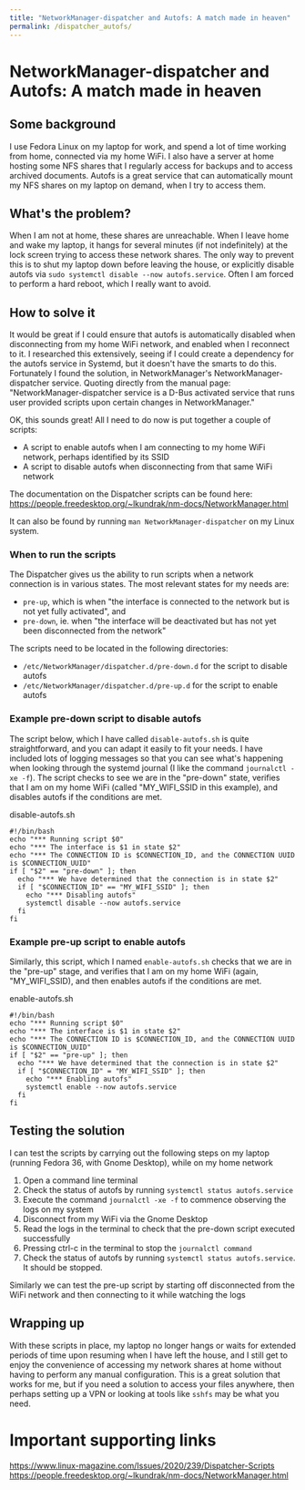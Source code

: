 ```yaml
---
title: "NetworkManager-dispatcher and Autofs: A match made in heaven"
permalink: /dispatcher_autofs/
---
```


# NetworkManager-dispatcher and Autofs: A match made in heaven

## Some background

I use Fedora Linux on my laptop for work, and spend a lot of time working from home, connected via my home WiFi. I also have a server at home hosting some NFS shares that I regularly access for backups and to access archived documents. Autofs is a great service that can automatically mount my NFS shares on my laptop on demand, when I try to access them. 

## What's the problem?

When I am not at home, these shares are unreachable. When I leave home and wake my laptop, it hangs for several minutes (if not indefinitely) at the lock screen trying to access these network shares. The only way to prevent this is to shut my laptop down before leaving the house, or explicitly disable autofs via `sudo systemctl disable --now autofs.service`. Often I am forced to perform a hard reboot, which I really want to avoid.

## How to solve it

It would be great if I could ensure that autofs is automatically disabled when disconnecting from my home WiFi network, and enabled when I reconnect to it. I researched this extensively, seeing if I could create a dependency for the autofs service in Systemd, but it doesn't have the smarts to do this. Fortunately I found the solution, in NetworkManager's NetworkManager-dispatcher service. Quoting directly from the manual page:
"NetworkManager-dispatcher service is a D-Bus activated service that runs user provided scripts upon certain changes in NetworkManager."

OK, this sounds great! All I need to do now is put together a couple of scripts:
- A script to enable autofs when I am connecting to my home WiFi network, perhaps identified by its SSID
- A script to disable autofs when disconnecting from that same WiFi network

The documentation on the Dispatcher scripts can be found here: https://people.freedesktop.org/~lkundrak/nm-docs/NetworkManager.html

It can also be found by running `man NetworkManager-dispatcher` on my Linux system.

### When to run the scripts

The Dispatcher gives us the ability to run scripts when a network connection is in various states. The most relevant states for my needs are:
- `pre-up`, which is when "the interface is connected to the network but is not yet fully activated", and
- `pre-down`, ie. when "the interface will be deactivated but has not yet been disconnected from the network"

The scripts need to be located in the following directories:
- `/etc/NetworkManager/dispatcher.d/pre-down.d` for the script to disable autofs
- `/etc/NetworkManager/dispatcher.d/pre-up.d` for the script to enable autofs

### Example pre-down script to disable autofs

The script below, which I have called `disable-autofs.sh` is quite straightforward, and you can adapt it easily to fit your needs.  I have included lots of logging messages so that you can see what's happening when looking through the systemd journal (I like the command `journalctl -xe -f`).  The script checks to see we are in the "pre-down" state, verifies that I am on my home WiFi (called "MY_WIFI_SSID in this example), and disables autofs if the conditions are met.

disable-autofs.sh
```
#!/bin/bash
echo "*** Running script $0"
echo "*** The interface is $1 in state $2"
echo "*** The CONNECTION ID is $CONNECTION_ID, and the CONNECTION UUID is $CONNECTION_UUID"
if [ "$2" == "pre-down" ]; then
  echo "*** We have determined that the connection is in state $2"
  if [ "$CONNECTION_ID" == "MY_WIFI_SSID" ]; then
    echo "*** Disabling autofs"
    systemctl disable --now autofs.service
  fi
fi
```

### Example pre-up script to enable autofs

Similarly, this script, which I named `enable-autofs.sh` checks that we are in the "pre-up" stage, and verifies that I am on my home WiFi (again, "MY_WIFI_SSID), and then enables autofs if the conditions are met.

enable-autofs.sh
```
#!/bin/bash
echo "*** Running script $0"
echo "*** The interface is $1 in state $2"
echo "*** The CONNECTION ID is $CONNECTION_ID, and the CONNECTION UUID is $CONNECTION_UUID"
if [ "$2" == "pre-up" ]; then
  echo "*** We have determined that the connection is in state $2"
  if [ "$CONNECTION_ID" = "MY_WIFI_SSID" ]; then
    echo "*** Enabling autofs"
    systemctl enable --now autofs.service
  fi
fi
```

## Testing the solution

I can test the scripts by carrying out the following steps on my laptop (running Fedora 36, with Gnome Desktop), while on my home network
1. Open a command line terminal
2. Check the status of autofs by running `systemctl status autofs.service`
3. Execute the command `journalctl -xe -f` to commence observing the logs on my system
2. Disconnect from my WiFi via the Gnome Desktop
3. Read the logs in the terminal to check that the pre-down script executed successfully
4. Pressing ctrl-c in the terminal to stop the `journalctl command`
5. Check the status of autofs by running `systemctl status autofs.service`.  It should be stopped.

Similarly we can test the pre-up script by starting off disconnected from the WiFi network and then connecting to it while watching the logs

## Wrapping up

With these scripts in place, my laptop no longer hangs or waits for extended periods of time upon resuming when I have left the house, and I still get to enjoy the convenience of accessing my network shares at home without having to perform any manual configuration. This is a great solution that works for me, but if you need a solution to access your files anywhere, then perhaps setting up a VPN or looking at tools like `sshfs` may be what you need.

# Important supporting links

https://www.linux-magazine.com/Issues/2020/239/Dispatcher-Scripts
https://people.freedesktop.org/~lkundrak/nm-docs/NetworkManager.html
